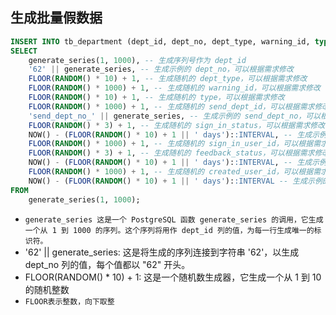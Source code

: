 ## 生成批量假数据

```sql
INSERT INTO tb_department (dept_id, dept_no, dept_type, warning_id, type, send_dept_id, send_dept_no, sign_in_status, sign_in_time, sign_in_user_id, feedback_status, feedback_time, created_user_id, created_time)
SELECT
    generate_series(1, 1000), -- 生成序列号作为 dept_id
    '62' || generate_series, -- 生成示例的 dept_no，可以根据需求修改
    FLOOR(RANDOM() * 10) + 1, -- 生成随机的 dept_type，可以根据需求修改
    FLOOR(RANDOM() * 1000) + 1, -- 生成随机的 warning_id，可以根据需求修改
    FLOOR(RANDOM() * 10) + 1, -- 生成随机的 type，可以根据需求修改
    FLOOR(RANDOM() * 1000) + 1, -- 生成随机的 send_dept_id，可以根据需求修改
    'send_dept_no_' || generate_series, -- 生成示例的 send_dept_no，可以根据需求修改
    FLOOR(RANDOM() * 3) + 1, -- 生成随机的 sign_in_status，可以根据需求修改
    NOW() - (FLOOR(RANDOM() * 10) + 1 || ' days')::INTERVAL, -- 生成示例的 sign_in_time，可以根据需求修改
    FLOOR(RANDOM() * 1000) + 1, -- 生成随机的 sign_in_user_id，可以根据需求修改
    FLOOR(RANDOM() * 3) + 1, -- 生成随机的 feedback_status，可以根据需求修改
    NOW() - (FLOOR(RANDOM() * 10) + 1 || ' days')::INTERVAL, -- 生成示例的 feedback_time，可以根据需求修改
    FLOOR(RANDOM() * 1000) + 1, -- 生成随机的 created_user_id，可以根据需求修改
    NOW() - (FLOOR(RANDOM() * 10) + 1 || ' days')::INTERVAL -- 生成示例的 created_time，可以根据需求修改
FROM
    generate_series(1, 1000);
```

* `generate_series 这是一个 PostgreSQL 函数 generate_series 的调用，它生成一个从 1 到 1000 的序列。这个序列将用作 dept_id 列的值，为每一行生成唯一的标识符。`
* '62' || generate_series: 这是将生成的序列连接到字符串 '62'，以生成 dept_no 列的值，每个值都以 "62" 开头。
* FLOOR(RANDOM() * 10) + 1: 这是一个随机数生成器，它生成一个从 1 到 10 的随机整数
* `FLOOR表示整数，向下取整`







